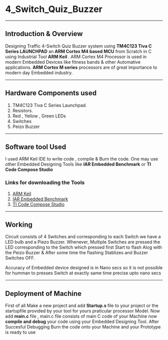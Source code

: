 # 4_Switch_Quiz_Buzzer

___
## Introduction & Overview

Designing Traffic 4-Switch Quiz Buzzer system using <b>TM4C123 Tiva C Series LAUNCHPAD</b> an<b> ARM Cortex M4 based MCU</b>
from Scratch in C using Industrial Tool <b> ARM Keil </b>. ARM Cortex M4 Processor is used in modern Embedded Devices like
fitness bands & other Automative applications. <b>ARM Cortex M series</b> processors are of great importance to modern day Embedded industry. 

___

## Hardware Components used

1. TM4C123 Tiva C Series Launchpad.
2. Resistors.
3. Red , Yellow , Green LEDs
4. Switches
5. Peizo Buzzer

___

## Software tool Used

I used ARM Keil IDE to write code , compile & Burn the code.
One may use other Embedded Designing Tools like <b>IAR Embedded Benchmark</b> or <b>TI Code Compose Studio</b>

### Links for downloading the Tools

1. [ARM Keil](http://www2.keil.com/mdk5/)
2. [IAR Embedded Benchmark](https://www.iar.com/iar-embedded-workbench/)
3. [TI Code Compose Studio](http://www.ti.com/tool/CCSTUDIO)

___

## Working   

Circuit consists of 4 Switches and corresponding to each Switch we have a LED bulb and a Piezo Buzzer.
Whenever, Multiple Switches are pressed the LED corresponding to the Switch which pressed first Start to flash Alog with the Peizo Buzzer & After some time the flashing Stablizes and Buzzer Switches OFF.

Accuracy of Embedded device designed is in Nano secs so it is not possible for humman to presses Switch at exactly same time precise upto nano secs

___

## Deployment of Machine

First of all Make a new project and add <b>Startup.s </b>file to your project or the startupfile provided by your tool for yours praticular processor Model. Now add <b>main.c</b> file , main.c file consists of main C code of your Machine now <b>compile and debug</b> your
code using your Embedded Designing Tool. After Succesful Debugging Burn the code onto your Machine and your Prototype is ready to use
